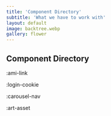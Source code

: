 ```yaml
---
title: 'Component Directory'
subtitle: 'What we have to work with'
layout: default
image: backtree.webp
gallery: flower
---
```


## Component Directory

:ami-link

:login-cookie

:carousel-nav

:art-asset

